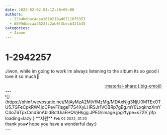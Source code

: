 ```yaml
---
date: 2022-02-02 01:12:48+09:00
authors:
  - 22b4bdbac4aea1610218ad07110f5353
  - 6599dbbcaa26237c2ab0f3becb421b45
categories:
  - Jiwon
---
```


# 1-2942257

<div class="post-container" markdown="1">
<div class="content-container md-sidebar__scrollwrap" markdown="1">

Jiwon, while im going to work im always listening to the album its so good i love it so much💙

</div>
</div>

<div style="text-align: right;" markdown="1">
<a href="https://weverse.io/fromis9/fanpost/1-2942257" style="text-align: right;">:material-share:{.big-emoji}</a>
</div>
---

<div class="comments-container md-sidebar__scrollwrap" markdown="1">
<div class="comment" markdown="1">
<div class='id-container' markdown="1">
![](https://phinf.wevpstatic.net/MjAyMzA2MjVfMzMg/MDAxNjg3NjU0MTExOTU5.7GFeCpkRW4jdCPevFi1sgeF7S4XyLHRSJr1VOBRp7gEg.mY0LxqknzXmYC4oZ6TpxCmdSnAbldBctUiaEHQVjHkgg.JPEG/image.jpg?type=s72){ pfp loading=lazy }
**<span class="artist">지원</span>** <small>Feb 02 2022, 01:20</small><br>
</div>
<div class='comment-body' markdown="1">
thank you💕 hope you have a wonderful day:)
</div>
</div>
</div>
---
